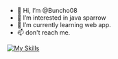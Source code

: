 - 👋 Hi, I’m @Buncho08
- 👀 I’m interested in java sparrow
- 🌱 I’m currently learning web app.
- 📫 don't reach me.

<!---
Buncho08/Buncho08 is a ✨ special ✨ repository because its `README.md` (this file) appears on your GitHub profile.
You can click the Preview link to take a look at your changes.
--->
[![My Skills](https://skillicons.dev/icons?i=js,html,css,cs,dotnet,react,ts,py,django,docker,postgres)](https://skillicons.dev)